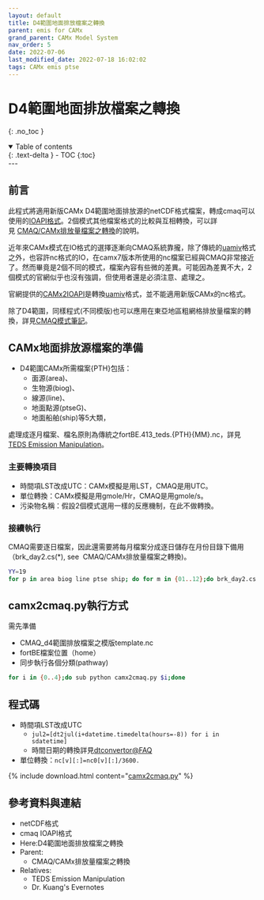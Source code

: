 ```yaml
---
layout: default
title: D4範圍地面排放檔案之轉換
parent: emis for CAMx
grand_parent: CAMx Model System
nav_order: 5
date: 2022-07-06
last_modified_date: 2022-07-18 16:02:02
tags: CAMx emis ptse
---
```


# D4範圍地面排放檔案之轉換

{: .no_toc }

<details open markdown="block">
  <summary>
    Table of contents
  </summary>
  {: .text-delta }
- TOC
{:toc}
</details>
---

## 前言

此程式將適用新版CAMx D4範圍地面排放源的netCDF格式檔案，轉成cmaq可以使用的[IOAPI格式][ioapi]。2個模式其他檔案格式的比較與互相轉換，可以詳見 [CMAQ/CAMx排放量檔案之轉換](https://sinotec2.github.io/FAQ/2022/07/04/CAMx2IOapi.html)的說明。

近年來CAMx模式在IO格式的選擇逐漸向CMAQ系統靠攏，除了傳統的[uamiv][uamiv]格式之外，也容許nc格式的IO，在camx7版本所使用的nc檔案已經與CMAQ非常接近了。然而畢竟是2個不同的模式，檔案內容有些微的差異。可能因為差異不大，2個模式的官網似乎也沒有強調，但使用者還是必須注意、處理之。

官網提供的[CAMx2IOAPI][camx2ioapi]是轉換[uamiv][uamiv]格式，並不能適用新版CAMx的nc格式。

除了D4範圍，同樣程式(不同模版)也可以應用在東亞地區粗網格排放量檔案的轉換，詳見[CMAQ模式筆記][camx2cmaq@faq]。

## CAMx地面排放源檔案的準備

- D4範圍CAMx所需檔案{PTH}包括：
  - 面源(area)、
  - 生物源(biog)、
  - 線源(line)、
  - 地面點源(ptseG)、
  - 地面船舶(ship)等5大類，

處理成逐月檔案、檔名原則為傳統之fortBE.413_teds.{PTH}{MM}.nc，詳見[TEDS Emission Manipulation](https://sinotec2.github.io/Focus-on-Air-Quality/EmisProc/)。

### 主要轉換項目

- 時間項LST改成UTC：CAMx模擬是用LST，CMAQ是用UTC。
- 單位轉換：CAMx模擬是用gmole/Hr，CMAQ是用gmole/s。
- 污染物名稱：假設2個模式選用一樣的反應機制，在此不做轉換。

### 接續執行

CMAQ需要逐日檔案，因此還需要將每月檔案分成逐日儲存在月份目錄下備用（brk_day2.cs(*), see  CMAQ/CAMx排放量檔案之轉換)。

```bash
YY=19
for p in area biog line ptse ship; do for m in {01..12};do brk_day2.cs ${p}_TWN_3X3.${YY}${m}.nc;done;done
```

## camx2cmaq.py執行方式

需先準備

- CMAQ_d4範圍排放檔案之模版template.nc
- fortBE檔案位置（home）
- 同步執行各個分類(pathway)

```bash
for i in {0..4};do sub python camx2cmaq.py $i;done
```

## 程式碼

- 時間項LST改成UTC
  - `jul2=[dt2jul(i+datetime.timedelta(hours=-8)) for i in sdatetime]`
  - 時間日期的轉換詳見[dtconvertor@FAQ][dtconvertor]
- 單位轉換：`nc[v][:]=nc0[v][:]/3600.`

{% include download.html content="[camx2cmaq.py](https://github.com/sinotec2/cmaq_relatives/blob/master/emis/camx2cmaq.py)" %}

## 參考資料與連結

- netCDF格式
- cmaq IOAPI格式
- Here:D4範圍地面排放檔案之轉換
- Parent:
  - CMAQ/CAMx排放量檔案之轉換
- Relatives:
  - TEDS Emission Manipulation
  - <home>Dr. Kuang's Evernotes

[ioapi]: <https://sinotec2.github.io/Focus-on-Air-Quality/utilities/netCDF/ioapi/> "I/O API(Input/Output Applications Programming Interface)是美國環保署發展Models-3/EDSS時順帶產生的程式庫(cmascenter, I/O API concept)，用來快速存取NetCDF格式檔案，尤其對Fortran等高階語言而言，是非常必須之簡化程序。"
[camx2ioapi]: <https://camx-wp.azurewebsites.net/getmedia/camx2ioapi.8apr16_1.tgz> "CAMx2IOAPI converts CAMx input emission files and output average concentration and deposition files in Fortran binary format to netCDF formats following the Models3/IO-API convention. "
[uamiv]: <https://github.com/sinotec2/camxruns/wiki/CAMx(UAM)的檔案格式> "CAMx所有二進制 I / O文件的格式，乃是遵循早期UAM(城市空氣流域模型EPA，1990年）建立的慣例。 該二進制文件包含4筆不隨時間改變的表頭記錄，其後則為時間序列的數據記錄。詳見CAMx(UAM)的檔案格式"
[dtconvertor]: <https://sinotec2.github.io/Focus-on-Air-Quality/utilities/DateTime/dtconvertor/> "FAQ -> Utilities -> Dates and Times -> Datetime轉Julian day 及 Julian day轉Datetime"
[camx2cmaq@faq]: <https://sinotec2.github.io/Focus-on-Air-Quality/GridModels/EMIS/camx2cmaq/> "FAQ -> CMAQ模式 -> 地面排放檔案-> 地面排放檔案之轉換"